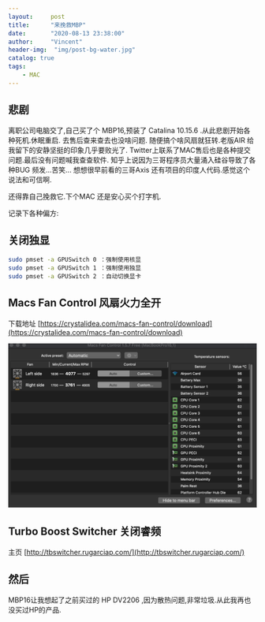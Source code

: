 ```yaml
---
layout:     post
title:      "来挽救MBP"
date:       "2020-08-13 23:38:00"
author:     "Vincent"
header-img:  "img/post-bg-water.jpg"
catalog: true
tags:
    - MAC
---
```


## 悲剧

离职公司电脑交了,自己买了个 MBP16,预装了 Catalina 10.15.6 .从此悲剧开始各种死机.休眠重启.
去售后查来查去也没啥问题. 随便搞个啥风扇就狂转.老版AIR 给我留下的安静坚挺的印象几乎要败光了.
Twitter上联系了MAC售后也是各种提交问题.最后没有问题喊我查查软件. 知乎上说因为三哥程序员大量涌入硅谷导致了各种BUG 频发...苦笑... 想想很早前看的三哥Axis 还有项目的印度人代码.感觉这个说法和可信啊.

还得靠自己挽救它.下个MAC 还是安心买个打字机.

记录下各种偏方:

## 关闭独显

```sh
sudo pmset -a GPUSwitch 0 ：强制使用核显
sudo pmset -a GPUSwitch 1 ：强制使用独显
sudo pmset -a GPUSwitch 2 ：自动切换显卡
```
##  Macs Fan Control 风扇火力全开

下载地址 [https://crystalidea.com/macs-fan-control/download](https://crystalidea.com/macs-fan-control/download)

![macfancontrol.jpg](/img/in-post/macfancontrol.jpg)

## Turbo Boost Switcher 关闭睿频

主页 [http://tbswitcher.rugarciap.com/](http://tbswitcher.rugarciap.com/)

## 然后

MBP16让我想起了之前买过的 HP DV2206 ,因为散热问题,非常垃圾.从此我再也没买过HP的产品.


